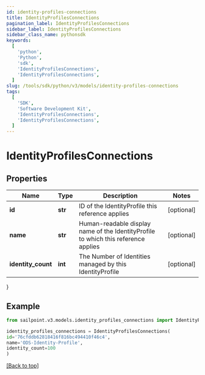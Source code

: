 ```yaml
---
id: identity-profiles-connections
title: IdentityProfilesConnections
pagination_label: IdentityProfilesConnections
sidebar_label: IdentityProfilesConnections
sidebar_class_name: pythonsdk
keywords:
  [
    'python',
    'Python',
    'sdk',
    'IdentityProfilesConnections',
    'IdentityProfilesConnections',
  ]
slug: /tools/sdk/python/v3/models/identity-profiles-connections
tags:
  [
    'SDK',
    'Software Development Kit',
    'IdentityProfilesConnections',
    'IdentityProfilesConnections',
  ]
---
```


# IdentityProfilesConnections

## Properties

| Name | Type | Description | Notes |
| --- | --- | --- | --- |
| **id** | **str** | ID of the IdentityProfile this reference applies | [optional] |
| **name** | **str** | Human-readable display name of the IdentityProfile to which this reference applies | [optional] |
| **identity_count** | **int** | The Number of Identities managed by this IdentityProfile | [optional] |

}

## Example

```python
from sailpoint.v3.models.identity_profiles_connections import IdentityProfilesConnections

identity_profiles_connections = IdentityProfilesConnections(
id='76cfddb62818416f816bc494410f46c4',
name='ODS-Identity-Profile',
identity_count=100
)

```

[[Back to top]](#)
